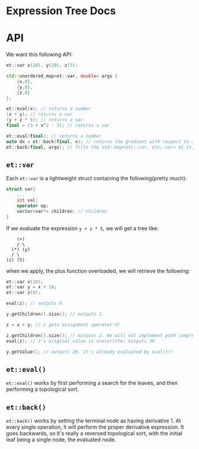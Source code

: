# Expression Tree Docs

# API
We want this following API:

```c++
et::var x(10), y(20), z(5);

std::unordered_map<et::var, double> args {
    {x,0},
    {y,0},
    {z,0}
};

et::eval(x); // returns a number
(x + y); // returns a var
(y + z * 5); // returns a var
final = (3 + x^2 - 1); // returns a var

et::eval(final); // returns a number
auto dx = et::back(final, x); // returns the gradient with respect to x, is a et::var
et::back(final, args); // fills the std::map<etc::var, etc::var> m{ {x, dx}, {y, dy}, {z, dz} };
```

## `et::var`

Each `et::var` is a lightweight struct containing the following(pretty much):

```c++
struct var{
    ...
    int val;
    operator op;
    vector<var*> children; // children
}
```

If we evaluate the expression `y + z * 5`, we will get a tree like:

```
    (+)
    / \
  (*) (y)
  / \
(z) (5)
```

when we apply, the plus function overloaded, we will retrieve the following:

```c++
et::var x(10);
et::var y = x + 10;
et::var z(0); 

eval(z); // outputs 0. 

y.getChildren().size(); // outputs 1. 

z = x + y; // z gets assignment operator'd! 

z.getChildren().size(); // outputs 2. We will not implement path compression.
eval(z); // z's original value is overwritte; outputs 30

y.getValue(); // outputs 20. It's already evaluated by eval(z)!
```

## `et::eval()`

`et::eval()` works by first performing a search for the leaves, and then performing a topological sort.

## `et::back()`

`et::back()` works by setting the terminal node as having derivative 1. At every single operation, it will perform the proper derivative expression. It goes backwards, so it's really a reversed topological sort, with the initial leaf being a single node, the evaluated node.


